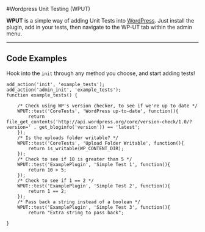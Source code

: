 #Wordpress Unit Testing (WPUT)

**WPUT** is a simple way of adding Unit Tests into [WordPress](http://wordpress.org "WordPress"). Just install the plugin, add in your tests, then navigate to the WP-UT tab within the admin menu.

----------


Code Examples
-------------

Hook into the `init` through any method you choose, and start adding tests!

    add_action('init', 'example_tests');
	add_action('admin_init', 'example_tests');
	function example_tests() {
	
		/* Check using WP's version checker, to see if we're up to date */
		WPUT::test('CoreTests', 'WordPress up-to-date', function(){
			return file_get_contents('http://api.wordpress.org/core/version-check/1.0/?version=' . get_bloginfo('version')) == 'latest';
		});
		/* Is the uploads folder writable? */
		WPUT::test('CoreTests', 'Upload Folder Writable', function(){
			return is_writable(WP_CONTENT_DIR);
		});
		/* Check to see if 10 is greater than 5 */
		WPUT::test('ExamplePlugin', 'Simple Test 1', function(){
			return 10 > 5;
		});
		/* Check to see if 1 == 2 */
		WPUT::test('ExamplePlugin', 'Simple Test 2', function(){
			return 1 == 2;
		});
		/* Pass back a string instead of a boolean */
		WPUT::test('ExamplePlugin', 'Simple Test 3', function(){
			return "Extra string to pass back";

	}
